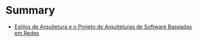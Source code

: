 # Summary

* [Estilos de Arquitetura e o Projeto de Arquiteturas de Software Baseadas em Redes](README.md)

